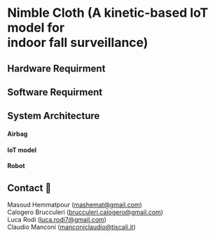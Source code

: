 # Nimble Cloth (A kinetic-based IoT model for <br /> indoor fall surveillance)


## Hardware Requirment


## Software Requirment


## System Architecture

#### Airbag
#### IoT model
#### Robot

## Contact :e-mail:

Masoud Hemmatpour (mashemat@gmail.com) <br />
Calogero Brucculeri (brucculeri.calogero@gmail.com) <br />
Luca Rodi (luca.rodi7@gmail.com) <br />
Claudio Manconi (manconiclaudio@tiscali.it) <br />

